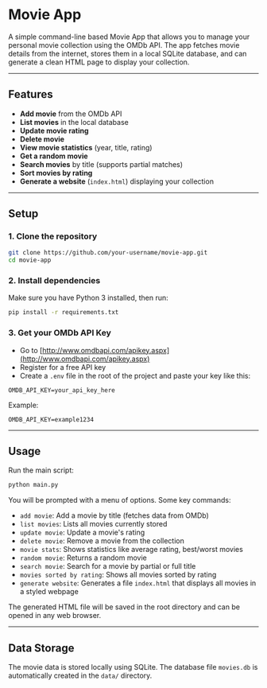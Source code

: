 # Movie App

A simple command-line based Movie App that allows you to manage your personal movie collection using the OMDb API. The app fetches movie details from the internet, stores them in a local SQLite database, and can generate a clean HTML page to display your collection.

---

## Features

- **Add movie** from the OMDb API  
- **List movies** in the local database  
- **Update movie rating**  
- **Delete movie**  
- **View movie statistics** (year, title, rating)  
- **Get a random movie**  
- **Search movies** by title (supports partial matches)  
- **Sort movies by rating**  
- **Generate a website** (`index.html`) displaying your collection  

---

## Setup

### 1. Clone the repository

```bash
git clone https://github.com/your-username/movie-app.git
cd movie-app
```

### 2. Install dependencies

Make sure you have Python 3 installed, then run:

```bash
pip install -r requirements.txt
```

### 3. Get your OMDb API Key

- Go to [http://www.omdbapi.com/apikey.aspx](http://www.omdbapi.com/apikey.aspx)  
- Register for a free API key  
- Create a `.env` file in the root of the project and paste your key like this:

```
OMDB_API_KEY=your_api_key_here
```

Example:

```
OMDB_API_KEY=example1234
```

---

## Usage

Run the main script:

```bash
python main.py
```

You will be prompted with a menu of options. Some key commands:

- `add movie`: Add a movie by title (fetches data from OMDb)  
- `list movies`: Lists all movies currently stored  
- `update movie`: Update a movie's rating  
- `delete movie`: Remove a movie from the collection  
- `movie stats`: Shows statistics like average rating, best/worst movies  
- `random movie`: Returns a random movie  
- `search movie`: Search for a movie by partial or full title  
- `movies sorted by rating`: Shows all movies sorted by rating  
- `generate website`: Generates a file `index.html` that displays all movies in a styled webpage  

The generated HTML file will be saved in the root directory and can be opened in any web browser.

---

## Data Storage

The movie data is stored locally using SQLite. The database file `movies.db` is automatically created in the `data/` directory.